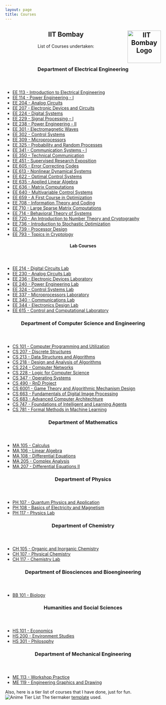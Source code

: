 ```yaml
---
layout: page
title: Courses
---
```

<div class="content">
  <header>
    <h2>IIT Bombay <a href="http://www.iitb.ac.in/"><img class="inversion" src="{{ site.url }}/website-assets/iitb-logo.png" alt="IIT Bombay Logo" style="width:107.72px;height:105px;" align="right"/></a>
    </h2>
    <p>List of Courses undertaken:</p>
  </header>
</div>
<section>
    <div class="posts" id="small">
        <article>
            <header class="major">
                <h3>Department of Electrical Engineering</h3>
            </header>
                <ul>
                    <li><a href="http://www.iitb.ac.in/acadpublic/crsedetail.jsp?ccd=EE%20113">EE 113 - Introduction to Electrical Engineering</a></li>
                    <li><a href="http://www.iitb.ac.in/acadpublic/crsedetail.jsp?ccd=EE%20114">EE 114 - Power Engineering - I</a></li>
                    <li><a href="http://www.iitb.ac.in/acadpublic/crsedetail.jsp?ccd=EE%20204">EE 204 - Analog Circuits</a></li>
                    <li><a href="http://www.iitb.ac.in/acadpublic/crsedetail.jsp?ccd=EE%20207">EE 207 - Electronic Devices and Circuits</a></li>
                    <li><a href="http://www.iitb.ac.in/acadpublic/crsedetail.jsp?ccd=EE%20224">EE 224 - Digital Systems</a></li>
                    <li><a href="http://www.iitb.ac.in/acadpublic/crsedetail.jsp?ccd=EE%20229">EE 229 - Signal Processing – I</a></li>
                    <li><a href="http://www.iitb.ac.in/acadpublic/crsedetail.jsp?ccd=EE%20238">EE 238 - Power Engineering - II</a></li>
                    <li><a href="http://www.iitb.ac.in/acadpublic/crsedetail.jsp?ccd=EE%20301">EE 301 - Electromagnetic Waves</a></li>
                    <li><a href="http://www.iitb.ac.in/acadpublic/crsedetail.jsp?ccd=EE%20302">EE 302 - Control Systems</a></li>
                    <li><a href="http://www.iitb.ac.in/acadpublic/crsedetail.jsp?ccd=EE%20309">EE 309 - Microprocessors</a></li>
                    <li><a href="http://www.iitb.ac.in/acadpublic/crsedetail.jsp?ccd=EE%20325">EE 325 - Probability and Random Processes</a></li>
                    <li><a href="http://www.iitb.ac.in/acadpublic/crsedetail.jsp?ccd=EE%20341">EE 341 - Communication Systems - I</a></li>
                    <li><a href="http://www.iitb.ac.in/acadpublic/crsedetail.jsp?ccd=EE%20350">EE 350 - Technical Communication</a></li>
                    <li><a href="http://www.iitb.ac.in/acadpublic/crsedetail.jsp?ccd=EE%20451">EE 451  - Supervised Research Exposition </a></li>
                    <li><a href="http://www.iitb.ac.in/acadpublic/crsedetail.jsp?ccd=EE%20605">EE 605 - Error Correcting Codes</a></li>
                    <li><a href="http://www.iitb.ac.in/acadpublic/crsedetail.jsp?ccd=EE%20613">EE 613 - Nonlinear Dynamical Systems</a></li>
                    <li><a href="http://www.iitb.ac.in/acadpublic/crsedetail.jsp?ccd=EE%20622">EE 622 - Optimal Control Systems</a></li>
                    <li><a href="http://www.iitb.ac.in/acadpublic/crsedetail.jsp?ccd=EE%20635">EE 635 - Applied Linear Algebra </a></li>
                    <li><a href="http://www.iitb.ac.in/acadpublic/crsedetail.jsp?ccd=EE%20636">EE 636 - Matrix Computations</a></li>
                    <li><a href="http://www.iitb.ac.in/acadpublic/crsedetail.jsp?ccd=EE%20640">EE 640 - Multivariable Control Systems </a></li>
                    <li><a href="http://www.iitb.ac.in/acadpublic/crsedetail.jsp?ccd=EE%20659">EE 659 - A First Course in Optimization </a></li>
                    <li><a href="http://www.iitb.ac.in/acadpublic/crsedetail.jsp?ccd=EE%20708">EE 708 - Information Theory and Coding</a></li>
                    <li><a href="http://www.iitb.ac.in/acadpublic/crsedetail.jsp?ccd=EE%20710">EE 710 - Large Sparse Matrix Computations</a></li>
                    <li><a href="http://www.iitb.ac.in/acadpublic/crsedetail.jsp?ccd=EE%20714">EE 714 - Behavioral Theory of Systems</a></li>
                    <li><a href="http://www.iitb.ac.in/acadpublic/crsedetail.jsp?ccd=EE%20720">EE 720 - An Introduction to Number Theory and Cryptography</a></li>
                    <li><a href="http://www.iitb.ac.in/acadpublic/crsedetail.jsp?ccd=EE%20736">EE 736 - Introduction to Stochastic Optimization</a></li>
                    <li><a href="http://www.iitb.ac.in/acadpublic/crsedetail.jsp?ccd=EE%20739">EE 739 - Processor Design</a></li>
                    <li><a href="http://www.iitb.ac.in/acadpublic/crsedetail.jsp?ccd=EE%20793">EE 793 - Topics in Cryptology</a></li>
                </ul>
            <header class="major">
                <h4>Lab Courses</h4>
            </header>
                <ul>
                    <li><a href="http://www.iitb.ac.in/acadpublic/crsedetail.jsp?ccd=EE%20214">EE 214 - Digital Circuits Lab</a></li>
                    <li><a href="http://www.iitb.ac.in/acadpublic/crsedetail.jsp?ccd=EE%20230">EE 230 - Analog Circuits Lab</a></li>
                    <li><a href="http://www.iitb.ac.in/acadpublic/crsedetail.jsp?ccd=EE%20236">EE 236 - Electronic Devices Laboratory</a></li>
                    <li><a href="http://www.iitb.ac.in/acadpublic/crsedetail.jsp?ccd=EE%20240">EE 240 - Power Engineering Lab</a></li>
                    <li><a href="http://www.iitb.ac.in/acadpublic/crsedetail.jsp?ccd=EE%20324">EE 324 - Control Systems Lab</a></li>
                    <li><a href="http://www.iitb.ac.in/acadpublic/crsedetail.jsp?ccd=EE%20337">EE 337 - Microprocessors Laboratory</a></li>
                    <li><a href="http://www.iitb.ac.in/acadpublic/crsedetail.jsp?ccd=EE%20340">EE 340 - Communications Lab</a></li>
                    <li><a href="http://www.iitb.ac.in/acadpublic/crsedetail.jsp?ccd=EE%20344">EE 344 - Electronics Design Lab</a></li>
                    <li><a href="http://www.iitb.ac.in/acadpublic/crsedetail.jsp?ccd=EE%20615">EE 615 - Control and Computational Laboratory</a></li>
                </ul>
        </article>
        <article>
            <header class="major">
                <h3>Department of Computer Science and Engineering</h3>
            </header>
                <ul>
                    <li><a href="http://www.iitb.ac.in/acadpublic/crsedetail.jsp?ccd=CS%20101">CS 101 - Computer Programming and Utilization</a></li>
                    <li><a href="http://www.iitb.ac.in/acadpublic/crsedetail.jsp?ccd=CS%20207">CS 207 - Discrete Structures</a></li>
                    <li><a href="http://www.iitb.ac.in/acadpublic/crsedetail.jsp?ccd=CS%20213">CS 213 - Data Structures and Algorithms</a></li>
                    <li><a href="http://www.iitb.ac.in/acadpublic/crsedetail.jsp?ccd=CS%20218">CS 218 - Design and Analysis of Algorithms</a></li>
                    <li><a href="http://www.iitb.ac.in/acadpublic/crsedetail.jsp?ccd=CS%20224">CS 224 - Computer Networks</a></li>
                    <li><a href="http://www.iitb.ac.in/acadpublic/crsedetail.jsp?ccd=CS%20228">CS 228 - Logic for Computer Science</a></li>
                    <li><a href="http://www.iitb.ac.in/acadpublic/crsedetail.jsp?ccd=CS%20347">CS 347 - Operating Systems</a></li>
                    <li><a href="http://www.iitb.ac.in/acadpublic/crsedetail.jsp?ccd=CS%20490">CS 490  - RnD Project</a></li>
                    <li><a href="http://www.iitb.ac.in/acadpublic/crsedetail.jsp?ccd=CS%206001">CS 6001  - Game Theory and Algorithmic Mechanism Design</a></li>
                    <li><a href="http://www.iitb.ac.in/acadpublic/crsedetail.jsp?ccd=CS%20663">CS 663 - Fundamentals of Digital Image Processing</a></li>
                    <li><a href="http://www.iitb.ac.in/acadpublic/crsedetail.jsp?ccd=CS%20683">CS 683 - Advanced Computer Architechture</a></li>
                    <li><a href="http://www.iitb.ac.in/acadpublic/crsedetail.jsp?ccd=CS%20747">CS 747 - Foundations of Intelligent and Learning Agents</a></li>
                    <!-- <li><a href="http://www.iitb.ac.in/acadpublic/crsedetail.jsp?ccd=CS%20779">CS 779 - Extremal Combinatorics</a></li> -->
                    <li><a href="http://www.iitb.ac.in/acadpublic/crsedetail.jsp?ccd=CS%20781">CS 781 - Formal Methods in Machine Learning</a></li>
                </ul>
            <header class="major">
                <h3>Department of Mathematics</h3>
            </header>
                <ul>
                    <li><a href="http://www.iitb.ac.in/acadpublic/crsedetail.jsp?ccd=MA%20105">MA 105 - Calculus</a></li>
                    <li><a href="http://www.iitb.ac.in/acadpublic/crsedetail.jsp?ccd=MA%20106">MA 106 - Linear Algebra</a></li>
                    <li><a href="http://www.iitb.ac.in/acadpublic/crsedetail.jsp?ccd=MA%20108">MA 108 - Differential Equations</a></li>
                    <li><a href="http://www.iitb.ac.in/acadpublic/crsedetail.jsp?ccd=MA%20205">MA 205 - Complex Analysis</a></li>
                    <li><a href="http://www.iitb.ac.in/acadpublic/crsedetail.jsp?ccd=MA%20207">MA 207 - Differential Equations II</a></li>
                </ul>
            <header class="major">
                <h3>Department of Physics</h3>
            </header>
                <ul>
                    <li><a href="http://www.iitb.ac.in/acadpublic/crsedetail.jsp?ccd=PH%20107">PH 107 - Quantum Physics and Application</a></li>
                    <li><a href="http://www.iitb.ac.in/acadpublic/crsedetail.jsp?ccd=PH%20108">PH 108 - Basics of Electricity and Magnetism</a></li>
                    <li><a href="http://www.iitb.ac.in/acadpublic/crsedetail.jsp?ccd=PH%20117">PH 117 - Physics Lab</a></li>
                </ul>
            <header class="major">
                <h3>Department of Chemistry</h3>
            </header>
                <ul>
                    <li><a href="http://www.iitb.ac.in/acadpublic/crsedetail.jsp?ccd=CH%20105">CH 105 - Organic and Inorganic Chemistry</a></li>
                    <li><a href="http://www.iitb.ac.in/acadpublic/crsedetail.jsp?ccd=CH%20107">CH 107 - Physical Chemistry</a></li>
                    <li><a href="http://www.iitb.ac.in/acadpublic/crsedetail.jsp?ccd=CH%20117">CH 117 - Chemistry Lab</a></li>
                </ul>
            <header class="major">
                <h3>Department of Biosciences and Bioengineering</h3>
            </header>
            <ul>
                <li><a href="http://www.iitb.ac.in/acadpublic/crsedetail.jsp?ccd=BB%20101">BB 101 - Biology</a></li>
            </ul>
        </article>
        <article>
            <header class="major">
                <h3>Humanities and Social Sciences</h3>
            </header>
                <ul>
                    <li><a href="http://www.iitb.ac.in/acadpublic/crsedetail.jsp?ccd=HS%20101">HS 101 - Economics</a></li>
                    <li><a href="http://www.iitb.ac.in/acadpublic/crsedetail.jsp?ccd=HS%20200">HS 200 - Environment Studies</a></li>
                    <li><a href="http://www.iitb.ac.in/acadpublic/crsedetail.jsp?ccd=HS%20301">HS 301 - Philosophy</a></li>
                </ul>
        </article>
        <article>
            <header class="major">
                <h3>Department of Mechanical Engineering</h3>
            </header>
                <ul>
                    <li><a href="http://www.iitb.ac.in/acadpublic/crsedetail.jsp?ccd=ME%20113">ME 113 - Workshop Practice</a></li>
                    <li><a href="http://www.iitb.ac.in/acadpublic/crsedetail.jsp?ccd=ME%20119">ME 119 - Engineering Graphics and Drawing</a></li>
                </ul>    
        </article>
    </div>
</section>
<p>
Also, here is a tier list of courses that I have done, just for fun.
<span class="image main"><img src="{{ site.url }}/website-assets/iitb-courses-tier-list.png" alt="Anime Tier List" /></span> 
The tiermaker <a href="https://tiermaker.com/create/iit-bombay-electrical-engineering-courses-1587667">template</a> used.

</p>
